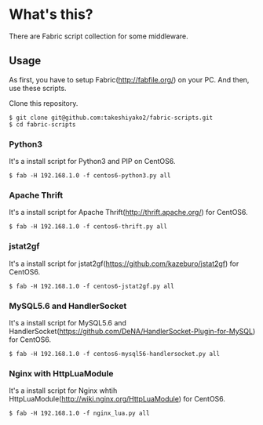# What's this?

There are Fabric script collection for some middleware. 

## Usage

As first, you have to setup Fabric(http://fabfile.org/) on your PC.
And then, use these scripts.

Clone this repository.
```
$ git clone git@github.com:takeshiyako2/fabric-scripts.git
$ cd fabric-scripts
```

### Python3

It's a install script for Python3 and PIP on CentOS6.  

```
$ fab -H 192.168.1.0 -f centos6-python3.py all
```



### Apache Thrift

It's a install script for Apache Thrift(http://thrift.apache.org/) for CentOS6. 
```
$ fab -H 192.168.1.0 -f centos6-thrift.py all
```

### jstat2gf

It's a install script for jstat2gf(https://github.com/kazeburo/jstat2gf) for CentOS6.  


```
$ fab -H 192.168.1.0 -f centos6-jstat2gf.py all
```


### MySQL5.6 and HandlerSocket

It's a install script for MySQL5.6 and HandlerSocket(https://github.com/DeNA/HandlerSocket-Plugin-for-MySQL) for CentOS6.  

```
$ fab -H 192.168.1.0 -f centos6-mysql56-handlersocket.py all
```


### Nginx with HttpLuaModule

It's a install script for Nginx whtih HttpLuaModule(http://wiki.nginx.org/HttpLuaModule) for CentOS6.

```
$ fab -H 192.168.1.0 -f nginx_lua.py all
```


